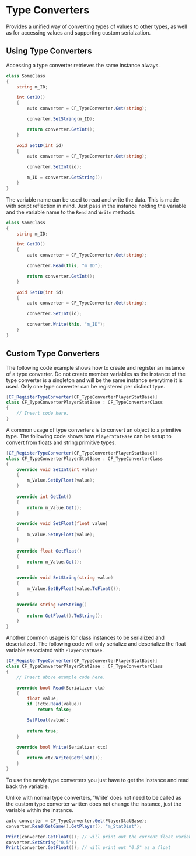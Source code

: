 # Type Converters

Provides a unified way of converting types of values to other types, as well as for accessing values and supporting custom serialzation.

## Using Type Converters

Accessing a type converter retrieves the same instance always. 

```csharp
class SomeClass
{
	string m_ID;

	int GetID()
	{
		auto converter = CF_TypeConverter.Get(string);

		converter.SetString(m_ID);

		return converter.GetInt();
	}

	void SetID(int id)
	{
		auto converter = CF_TypeConverter.Get(string);

		converter.SetInt(id);

		m_ID = converter.GetString();
	}
}
```

The variable name can be used to read and write the data. This is made with script reflection in mind. Just pass in the instance holding the variable and the variable name to the `Read` and `Write` methods. 

```csharp
class SomeClass
{
	string m_ID;

	int GetID()
	{
		auto converter = CF_TypeConverter.Get(string);

		converter.Read(this, "m_ID");

		return converter.GetInt();
	}

	void SetID(int id)
	{
		auto converter = CF_TypeConverter.Get(string);

		converter.SetInt(id);

		converter.Write(this, "m_ID");
	}
}
```

## Custom Type Converters

The following code example shows how to create and register an instance of a type converter. Do not create member variables as the instance of the type converter is a singleton and will be the same instance everytime it is used. Only one type converter can be registered per distinct type. 

```csharp
[CF_RegisterTypeConverter(CF_TypeConverterPlayerStatBase)]
class CF_TypeConverterPlayerStatBase : CF_TypeConverterClass
{
    // Insert code here.
}
```

A common usage of type converters is to convert an object to a primitive type. The following code shows how `PlayerStatBase` can be setup to convert from floats and string primitive types. 

```csharp
[CF_RegisterTypeConverter(CF_TypeConverterPlayerStatBase)]
class CF_TypeConverterPlayerStatBase : CF_TypeConverterClass
{
	override void SetInt(int value)
	{
		m_Value.SetByFloat(value);
	}
	
	override int GetInt()
	{
		return m_Value.Get();
	}

	override void SetFloat(float value)
	{
		m_Value.SetByFloat(value);
	}
	
	override float GetFloat()
	{
		return m_Value.Get();
	}

	override void SetString(string value)
	{
		m_Value.SetByFloat(value.ToFloat());
	}

	override string GetString()
	{
		return GetFloat().ToString();
	}
}
```

Another common usage is for class instances to be serialized and deserialized. The following code will only serialize and deserialize the float variable associated with `PlayerStatBase`.

```csharp
[CF_RegisterTypeConverter(CF_TypeConverterPlayerStatBase)]
class CF_TypeConverterPlayerStatBase : CF_TypeConverterClass
{
    // Insert above example code here.

	override bool Read(Serializer ctx)
	{
		float value;
		if (!ctx.Read(value))
			return false;

		SetFloat(value);
		
		return true;
	}

	override bool Write(Serializer ctx)
	{
		return ctx.Write(GetFloat());
	}
}
```

To use the newly type converters you just have to get the instance and read back the variable.

Unlike with normal type converters, 'Write' does not need to be called as the custom type converter written does not change the instance, just the variable within the instance.

```csharp
auto converter = CF_TypeConverter.Get(PlayerStatBase);
converter.Read(GetGame().GetPlayer(), "m_StatDiet");

Print(converter.GetFloat()); // will print out the current float variable associated with the player
converter.SetString("0.5");
Print(converter.GetFloat()); // will print out "0.5" as a float
```
